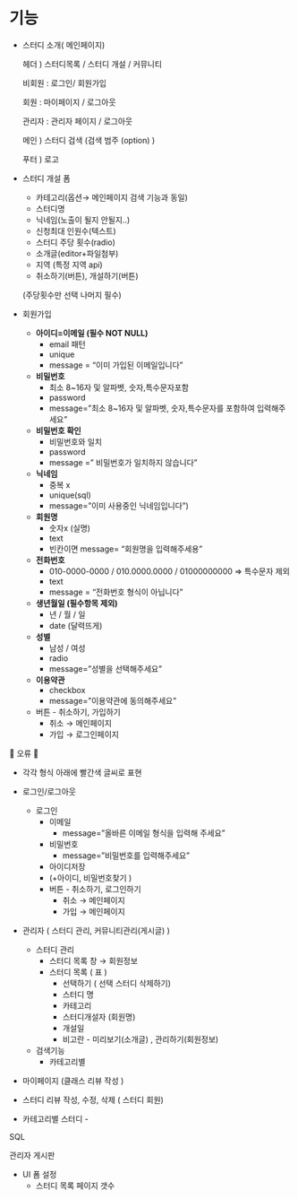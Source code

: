 # 기능


- 스터디 소개( 메인페이지)
    
    헤더 ) 스터디목록 / 스터디 개설 / 커뮤니티  
   
    비회원 : 로그인/ 회원가입 
    
    회원 :  마이페이지 / 로그아웃
    
    관리자 : 관리자 페이지 / 로그아웃 
    
    메인 ) 스터디  검색 (검색 범주 (option) )
    
    푸터 ) 로고 
    
- 스터디 개설 폼
    - 카테고리(옵션→ 메인페이지 검색 기능과 동일)
    - 스터디명
    - 닉네임(노출이 될지 안될지..)
    - 신청최대 인원수(텍스트)
    - 스터디 주당 횟수(radio)
    - 소개글(editor+파일첨부)
    - 지역 (특정 지역 api)
    - 취소하기(버튼), 개설하기(버튼)
    
     (주당횟수만 선택 나머지 필수)
    
- 회원가입
    - **아이디=이메일 (필수 NOT NULL)**
        - email 패턴
        - unique
        - message = “이미 가입된 이메일입니다”
    - **비밀번호**
        - 최소  8~16자 및  알파벳, 숫자,특수문자포함
        - password
        - message=”최소  8~16자 및  알파벳, 숫자,특수문자를 포함하여 입력해주세요”
    - **비밀번호 확인**
        - 비밀번호와 일치
        - password
        - message =” 비밀번호가 일치하지 않습니다”
    - **닉네임**
        - 중복 x
        - unique(sql)
        - message=”이미 사용중인 닉네임입니다”)
    - **회원명**
        - 숫자x  (실명)
        - text
        - 빈칸이면 message= “회원명을 입력해주세용”
    - **전화번호**
        - 010-0000-0000 / 010.0000.0000 / 01000000000 ⇒ 특수문자 제외
        - text
        - message = “전화번호 형식이 아닙니다”
    - **생년월일 (필수항목 제외)**
        - 년 / 월 / 일
        - date (달력뜨게)
    - **성별**
        - 남성 / 여성
        - radio
        - message=”성별을 선택해주세요”
    - **이용약관**
        - checkbox
        - message=”이용약관에 동의해주세요”
    - 버튼 - 취소하기, 가입하기
        - 취소 → 메인페이지
        - 가입 → 로그인페이지

💢 오류 💢

- 각각 형식 아래에 빨간색 글씨로 표현

- 로그인/로그아웃
    - 로그인
        - 이메일
            - message=”올바른 이메일 형식을 입력해 주세요”
        - 비밀번호
            - message=”비밀번호를 입력해주세요”
        - 아이디저장
        - (+아이디, 비밀번호찾기 )
        - 버튼 - 취소하기, 로그인하기
            - 취소 → 메인페이지
            - 가입 → 메인페이지

- 관리자 ( 스터디 관리, 커뮤니티관리(게시글) )
    - 스터디 관리
        - 스터디 목록 창 → 회원정보
        - 스터디 목록 ( 표 )
            - 선택하기 ( 선택 스터디 삭제하기)
            - 스터디 명
            - 카테고리
            - 스터디개설자 (회원명)
            - 개설일
            - 비고란 - 미리보기(소개글) , 관리하기(회원정보)
    - 검색기능
        - 카테고리별
        
- 마이페이지 (클래스 리뷰 작성 )
- 스터디 리뷰 작성, 수정, 삭제 ( 스터디 회원)
- 카테고리별 스터디 -

SQL 

관리자 게시판 

- UI 폼 설정
    - 스터디 목록 페이지 갯수
